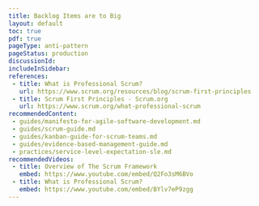 ```yaml
---
title: Backlog Items are to Big
layout: default
toc: true
pdf: true
pageType: anti-pattern
pageStatus: production
discussionId: 
includeInSidebar: 
references:
 - title: What is Professional Scrum?
   url: https://www.scrum.org/resources/blog/scrum-first-principles
 - title: Scrum First Principles - Scrum.org
   url: https://www.scrum.org/what-professional-scrum
recommendedContent:
 - guides/manifesto-for-agile-software-development.md
 - guides/scrum-guide.md
 - guides/kanban-guide-for-scrum-teams.md
 - guides/evidence-based-management-guide.md
 - practices/service-level-expectation-sle.md
recommendedVideos:
 - title: Overview of The Scrum Framework
   embed: https://www.youtube.com/embed/Q2Fo3sM6BVo
 - title: What is Professional Scrum?
   embed: https://www.youtube.com/embed/BYlv7eP9zgg
---
```


